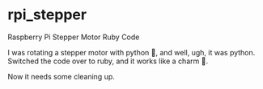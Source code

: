 rpi_stepper
===========

Raspberry Pi Stepper Motor Ruby Code

I was rotating a stepper motor with python :snake:, and well, ugh, it was python.   Switched the code over to ruby, and it works like a charm :tophat:.  

Now it needs some cleaning up.

